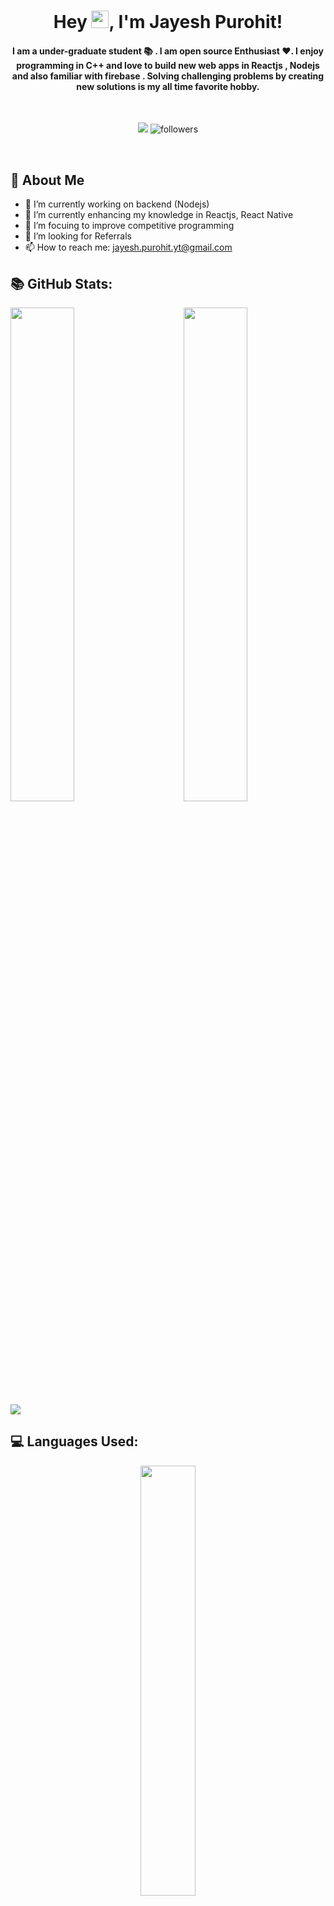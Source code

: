 <h1 align="center">Hey <img src="https://media.giphy.com/media/hvRJCLFzcasrR4ia7z/giphy.gif" width="28">, I'm Jayesh Purohit!</h1>

<h4 align="center">I am a under-graduate student 📚 . I am open source Enthusiast ❤️. I enjoy programming in C++ and love to build new web apps in Reactjs , Nodejs and also familiar with firebase . Solving challenging problems by creating new solutions is my all time favorite hobby.</h4>
<br/>

<div align="center">

[<img src="https://img.shields.io/badge/linkedin-%230077B5.svg?&style=for-the-badge&logo=linkedin&logoColor=white">](linkedin.com/in/jayesh-purohit-yt/)
<img alt="followers" src="https://img.shields.io/github/followers/jayeshpurohit12?color=236ad3&labelColor=1155ba&style=for-the-badge&logo=github&label=Follow"/>
  
</div> 
<br/>


## 🧐 About Me
- 🔭 I’m currently working on backend (Nodejs) 
- 🌱 I’m currently enhancing my knowledge in Reactjs, React Native
- 👯 I’m focuing to improve competitive programming
- 🤔 I’m looking for Referrals
- 📫 How to reach me: jayesh.purohit.yt@gmail.com 

## 📚 GitHub Stats:


<img  src="https://github-readme-stats.vercel.app/api?username=jayeshpurohit12&show_icons=true&hide_border=true&theme=tokyonight" width="45%" align="right" >

<img  src="https://github-readme-streak-stats.herokuapp.com/?user=jayeshpurohit12&hide_border=true&theme=tokyonight" width="45%" >
<br />

<img src="https://activity-graph.herokuapp.com/graph?username=jayeshpurohit12&bg_color=1F222E&color=F8D866&line=F85D7F&point=FFFFFF&hide_border=false" />

## 💻 Languages Used: 

<div align="center">

  <img src="https://github-readme-stats.vercel.app/api/top-langs/?username=jayeshpurohit12&show_icons=true&theme=radical" width="42%" >
</div>

<br/>
